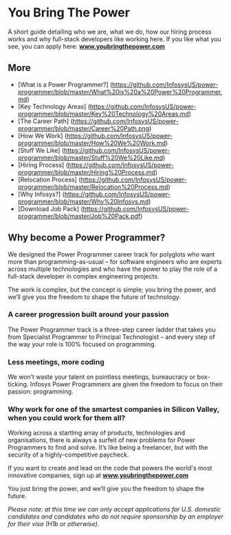 # You Bring The Power

A short guide detailing who we are, what we do, how our hiring process works and why full-stack developers like working here. If you like what you see, you can apply here: __www.youbringthepower.com__

## More
* [What is a Power Programmer?] (https://github.com/InfosysUS/power-programmer/blob/master/What%20is%20a%20Power%20Programmer.md)
* [Key Technology Areas] (https://github.com/InfosysUS/power-programmer/blob/master/Key%20Technology%20Areas.md)
* [The Career Path] (https://github.com/InfosysUS/power-programmer/blob/master/Career%20Path.png)
* [How We Work] (https://github.com/InfosysUS/power-programmer/blob/master/How%20We%20Work.md)
* [Stuff We Like] (https://github.com/InfosysUS/power-programmer/blob/master/Stuff%20We%20Like.md)
* [Hiring Process] (https://github.com/InfosysUS/power-programmer/blob/master/Hiring%20Process.md)
* [Relocation Process] (https://github.com/InfosysUS/power-programmer/blob/master/Relocation%20Process.md)
* [Why Infosys?] (https://github.com/InfosysUS/power-programmer/blob/master/Why%20Infosys.md)
* [Download Job Pack] (https://github.com/InfosysUS/power-programmer/blob/master/Job%20Pack.pdf)

## Why become a Power Programmer?
We designed the Power Programmer career track for polyglots who want more than programming-as-usual – for software engineers who are experts across multiple technologies and who have the power to play the role of a full-stack developer in complex engineering projects.

The work is complex, but the concept is simple; you bring the power, and we’ll give you the freedom to shape the future of technology.

### A career progression built around your passion

The Power Programmer track is a three-step career ladder that takes you from Specialist Programmer to Principal Technologist – and every step of the way your role is 100% focused on programming.

### Less meetings, more coding

We won’t waste your talent on pointless meetings, bureaucracy or box-ticking. Infosys Power Programmers are given the freedom to focus on their passion: programming.

### Why work for one of the smartest companies in Silicon Valley, when you could work for them all?

Working across a startling array of products, technologies and organisations, there is always a surfeit of new problems for Power Programmers to find and solve. It’s like being a freelancer, but with the security of a highly-competitive paycheck.

If you want to create and lead on the code that powers the world's most innovative companies, sign up at __www.youbringthepower.com__

You just bring the power, and we’ll give you the freedom to shape the future.

*Please note: at this time we can only accept applications for U.S. domestic candidates and candidates who do not require sponsorship by an employer for their visa (H1b or otherwise).*





